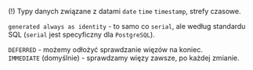 (!) Typy danych związane z datami `date` `time` `timestamp`, strefy czasowe.


`generated always as identity` - to samo co `serial`, ale według standardu SQL (`serial` jest specyficzny dla `PostgreSQL`).

`DEFERRED` - możemy odłożyć sprawdzanie więzów na koniec.\
`IMMEDIATE` (domyślnie) - sprawdzamy więzy zawsze, po każdej zmianie.



